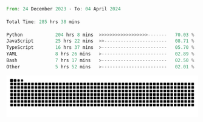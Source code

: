 <!--START_SECTION:waka-->

```rust
From: 24 December 2023 - To: 04 April 2024

Total Time: 285 hrs 38 mins

Python            204 hrs 8 mins  >>>>>>>>>>>>>>>>>>-------   70.03 %
JavaScript        25 hrs 22 mins  >>-----------------------   08.71 %
TypeScript        16 hrs 37 mins  >------------------------   05.70 %
YAML              8 hrs 26 mins   >------------------------   02.89 %
Bash              7 hrs 17 mins   >------------------------   02.50 %
Other             5 hrs 52 mins   >------------------------   02.01 %
```

<!--END_SECTION:waka-->


<picture>
  <source media="(prefers-color-scheme: dark)" srcset="https://raw.githubusercontent.com/jeerawut97/jeerawut97/output/github-contribution-grid-snake.svg">
  <img alt="github contribution grid snake animation" src="https://raw.githubusercontent.com/jeerawut97/jeerawut97/output/github-contribution-grid-snake.svg">
</picture>
